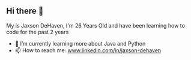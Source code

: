 ## Hi there 👋

My is Jaxson DeHaven, I'm 26 Years Old and have been learning how to code for the past 2 years
- 🌱 I’m currently learning more about Java and Python
- 📫 How to reach me: www.linkedin.com/in/jaxson-dehaven

